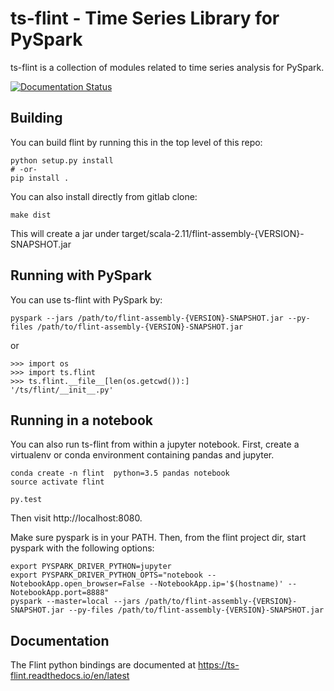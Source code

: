 <!--
#
#  Copyright 2017 TWO SIGMA OPEN SOURCE, LLC
#
#  Licensed under the Apache License, Version 2.0 (the "License");
#  you may not use this file except in compliance with the License.
#  You may obtain a copy of the License at
#
#    http://www.apache.org/licenses/LICENSE-2.0
#
#  Unless required by applicable law or agreed to in writing, software
#  distributed under the License is distributed on an "AS IS" BASIS,
#  WITHOUT WARRANTIES OR CONDITIONS OF ANY KIND, either express or implied.
#  See the License for the specific language governing permissions and
#  limitations under the License.
#
-->
ts-flint - Time Series Library for PySpark
==========================================

ts-flint is a collection of modules related to time series analysis
for PySpark.

[![Documentation Status](https://readthedocs.org/projects/ts-flint/badge/?version=latest)](http://ts-flint.readthedocs.io/en/latest/?badge=latest)

Building
--------

You can build flint by running this in the top level of this repo:

    python setup.py install
    # -or-
    pip install .

You can also install directly from gitlab clone:

    make dist

This will create a jar under target/scala-2.11/flint-assembly-{VERSION}-SNAPSHOT.jar

Running with PySpark
--------------------

You can use ts-flint with PySpark by:

    pyspark --jars /path/to/flint-assembly-{VERSION}-SNAPSHOT.jar --py-files /path/to/flint-assembly-{VERSION}-SNAPSHOT.jar

or

    >>> import os
    >>> import ts.flint
    >>> ts.flint.__file__[len(os.getcwd()):]
    '/ts/flint/__init__.py'

Running in a notebook
---------------------

You can also run ts-flint from within a jupyter notebook.  First, create a virtualenv or conda environment containing pandas and jupyter.

    conda create -n flint  python=3.5 pandas notebook
    source activate flint

    py.test

Then visit http://localhost:8080.

Make sure pyspark is in your PATH.
Then, from the flint project dir, start pyspark with the following options:

    export PYSPARK_DRIVER_PYTHON=jupyter
    export PYSPARK_DRIVER_PYTHON_OPTS="notebook --NotebookApp.open_browser=False --NotebookApp.ip='$(hostname)' --NotebookApp.port=8888"
    pyspark --master=local --jars /path/to/flint-assembly-{VERSION}-SNAPSHOT.jar --py-files /path/to/flint-assembly-{VERSION}-SNAPSHOT.jar

Documentation
-------------

The Flint python bindings are documented at https://ts-flint.readthedocs.io/en/latest


